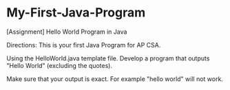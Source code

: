 # My-First-Java-Program
[Assignment] Hello World  Program in Java

Directions:
This is your first Java Program for AP CSA. 

Using the HelloWorld.java template file. Develop a program that outputs "Hello World" (excluding the quotes). 



Make sure that your output is exact. For example "hello world" will not work.
